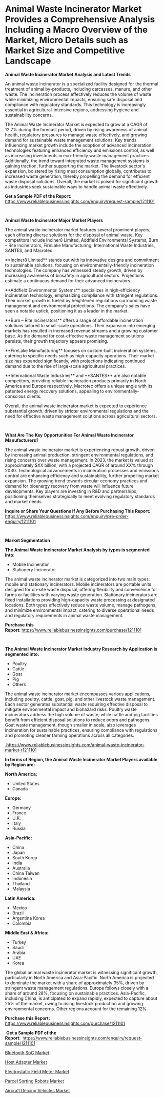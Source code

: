 <p><h1>Animal Waste Incinerator Market Provides a Comprehensive Analysis Including a Macro Overview of the Market, Micro Details such as Market Size and Competitive Landscape</h1></p><p><strong>Animal Waste Incinerator Market Analysis and Latest Trends</strong></p>
<p><p>An animal waste incinerator is a specialized facility designed for the thermal treatment of animal by-products, including carcasses, manure, and other waste. The incineration process effectively reduces the volume of waste while minimizing environmental impacts, ensuring safe disposal and compliance with regulatory standards. This technology is increasingly essential in agricultural-intensive regions, addressing hygiene and sustainability concerns.</p><p>The Animal Waste Incinerator Market is expected to grow at a CAGR of 12.7% during the forecast period, driven by rising awareness of animal health, regulatory pressures to manage waste effectively, and growing demand for sustainable waste management solutions. Key trends influencing market growth include the adoption of advanced incineration technologies featuring enhanced efficiency and emissions control, as well as increasing investments in eco-friendly waste management practices. Additionally, the trend toward integrated waste management systems is gaining traction, further supporting the market. The livestock sector's expansion, bolstered by rising meat consumption globally, contributes to increased waste generation, thereby propelling the demand for efficient waste disposal solutions. Overall, the market is poised for significant growth as industries seek sustainable ways to handle animal waste effectively.</p></p>
<p><strong>Get a Sample PDF of the Report:&nbsp;</strong> <a href="https://www.reliablebusinessinsights.com/enquiry/request-sample/1211101?utm_campaign=1113&utm_medium=2&utm_source=Github&utm_content=ia&utm_term=05102024&utm_id=animal-waste-incinerator">https://www.reliablebusinessinsights.com/enquiry/request-sample/1211101</a></p>
<p>&nbsp;</p>
<p><strong>Animal Waste Incinerator Major Market Players</strong></p>
<p><p>The animal waste incinerator market features several prominent players, each offering diverse solutions for the disposal of animal waste. Key competitors include Inciner8 Limited, Addfield Environmental Systems, Burn – Rite Incinerators, FireLake Manufacturing, International Waste Industries, SANTES, and Macrotec.</p><p>**Inciner8 Limited** stands out with its innovative designs and commitment to sustainable solutions, focusing on environmentally-friendly incineration technologies. The company has witnessed steady growth, driven by increasing awareness of biosafety in agricultural sectors. Projections estimate a continuous demand for their advanced incinerators.</p><p>**Addfield Environmental Systems** specializes in high-efficiency incineration technology, emphasizing compliance with stringent regulations. Their market growth is fueled by heightened regulations surrounding waste management and environmental protections. The company's sales have seen a notable uptick, positioning it as a leader in the market.</p><p>**Burn – Rite Incinerators** offers a range of affordable incineration solutions tailored to small-scale operations. Their expansion into emerging markets has resulted in increased revenue streams and a growing customer base. As the demand for cost-effective waste management solutions persists, their growth trajectory appears promising.</p><p>**FireLake Manufacturing** focuses on custom-built incineration systems, catering to specific needs such as high-capacity operations. Their market size has expanded significantly, with projections indicating continued demand due to the rise of large-scale agricultural practices.</p><p>**International Waste Industries** and **SANTES** are also notable competitors, providing reliable incineration products primarily in North America and Europe respectively. Macrotec offers a unique angle with its patented energy recovery solutions, appealing to environmentally-conscious clients.</p><p>Overall, the animal waste incinerator market is expected to experience substantial growth, driven by stricter environmental regulations and the need for effective waste management solutions across agricultural sectors.</p></p>
<p>&nbsp;</p>
<p><strong>What Are The Key Opportunities For Animal Waste Incinerator Manufacturers?</strong></p>
<p><p>The animal waste incinerator market is experiencing robust growth, driven by increasing animal production, stringent environmental regulations, and rising concerns over waste management. In 2023, the market is valued at approximately $XX billion, with a projected CAGR of around XX% through 2030. Technological advancements in incineration processes and emissions control are enhancing efficiency and sustainability, further propelling market expansion. The growing trend towards circular economy practices and demand for bioenergy recovery from waste will influence future developments. Key players are investing in R&D and partnerships, positioning themselves strategically to meet evolving regulatory standards and market needs.</p></p>
<p><strong>Inquire or Share Your Questions If Any Before Purchasing This Report:</strong> <a href="https://www.reliablebusinessinsights.com/enquiry/pre-order-enquiry/1211101?utm_campaign=1113&utm_medium=2&utm_source=Github&utm_content=ia&utm_term=05102024&utm_id=animal-waste-incinerator">https://www.reliablebusinessinsights.com/enquiry/pre-order-enquiry/1211101</a></p>
<p>&nbsp;</p>
<p><strong>Market Segmentation</strong></p>
<p><strong>The Animal Waste Incinerator Market Analysis by types is segmented into:</strong></p>
<p><ul><li>Mobile Incinerator</li><li>Stationery Incinerator</li></ul></p>
<p><p>The animal waste incinerator market is categorized into two main types: mobile and stationary incinerators. Mobile incinerators are portable units designed for on-site waste disposal, offering flexibility and convenience for farms or facilities with varying waste generation. Stationary incinerators are fixed installations providing high-capacity waste processing at designated locations. Both types effectively reduce waste volume, manage pathogens, and minimize environmental impact, catering to diverse operational needs and regulatory requirements in animal waste management.</p></p>
<p><strong>Purchase this Report:&nbsp;</strong><a href="https://www.reliablebusinessinsights.com/purchase/1211101?utm_campaign=1113&utm_medium=2&utm_source=Github&utm_content=ia&utm_term=05102024&utm_id=animal-waste-incinerator">https://www.reliablebusinessinsights.com/purchase/1211101</a></p>
<p>&nbsp;</p>
<p><strong>The Animal Waste Incinerator Market Industry Research by Application is segmented into:</strong></p>
<p><ul><li>Poultry</li><li>Cattle</li><li>Goat</li><li>Pig</li><li>Others</li></ul></p>
<p><p>The animal waste incinerator market encompasses various applications, including poultry, cattle, goat, pig, and other livestock waste management. Each sector generates substantial waste requiring effective disposal to mitigate environmental impact and biohazard risks. Poultry waste incinerators address the high volume of waste, while cattle and pig facilities benefit from efficient disposal solutions to reduce odors and pathogens. Goat waste management, though smaller in scale, also leverages incineration for sustainable practices, ensuring compliance with regulations and promoting cleaner farming operations across all categories.</p></p>
<p><a href="https://www.reliablebusinessinsights.com/animal-waste-incinerator-market-r1211101?utm_campaign=1113&utm_medium=2&utm_source=Github&utm_content=ia&utm_term=05102024&utm_id=animal-waste-incinerator">&nbsp;https://www.reliablebusinessinsights.com/animal-waste-incinerator-market-r1211101</a></p>
<p><strong>In terms of Region, the Animal Waste Incinerator Market Players available by Region are:</strong></p>
<p>
    <p> <strong> North America: </strong>
        <ul>
            <li>United States</li>
            <li>Canada</li>
        </ul>
        </p> 
    <p> <strong> Europe: </strong>
        <ul>
            <li>Germany</li>
            <li>France</li>
            <li>U.K.</li>
            <li>Italy</li>
            <li>Russia</li>
        </ul>
        </p> 
    <p> <strong> Asia-Pacific: </strong>
        <ul>
            <li>China</li>
            <li>Japan</li>
            <li>South Korea</li>
            <li>India</li>
            <li>Australia</li>
            <li>China Taiwan</li>
            <li>Indonesia</li>
            <li>Thailand</li>
            <li>Malaysia</li>
        </ul>
        </p> 
    <p> <strong> Latin America: </strong>
        <ul>
            <li>Mexico</li>
            <li>Brazil</li>
            <li>Argentina Korea</li>
            <li>Colombia</li>
        </ul>
        </p> 
    <p> <strong> Middle East & Africa: </strong>
        <ul>
            <li>Turkey</li>
            <li>Saudi</li>
            <li>Arabia</li>
            <li>UAE</li>
            <li>Korea</li>
        </ul>
    </p>
    </p>
<p><p>The global animal waste incinerator market is witnessing significant growth, particularly in North America and Asia-Pacific. North America is projected to dominate the market with a share of approximately 35%, driven by stringent waste management regulations. Europe follows closely with a share of around 28%, focusing on sustainable practices. Asia-Pacific, including China, is anticipated to expand rapidly, expected to capture about 25% of the market, owing to rising livestock production and growing environmental concerns. Other regions account for the remaining 12%.</p></p>
<p><strong>Purchase this Report: </strong><a href="https://www.reliablebusinessinsights.com/purchase/1211101?utm_campaign=1113&utm_medium=2&utm_source=Github&utm_content=ia&utm_term=05102024&utm_id=animal-waste-incinerator">https://www.reliablebusinessinsights.com/purchase/1211101</a></p>
<p>&nbsp;<strong>Get a Sample PDF of the Report:&nbsp;&nbsp;</strong><a href="https://www.reliablebusinessinsights.com/enquiry/request-sample/1211101?utm_campaign=1113&utm_medium=2&utm_source=Github&utm_content=ia&utm_term=05102024&utm_id=animal-waste-incinerator">https://www.reliablebusinessinsights.com/enquiry/request-sample/1211101</a></p>
<p><strong></strong></p>
<p><p><a href="https://issuu.com/reportprime-2/docs/bluetooth-soc-market-size-2030.pptx_2ec733bd581166?utm_campaign=1113&utm_medium=2&utm_source=Github&utm_content=ia&utm_term=05102024&utm_id=animal-waste-incinerator">Bluetooth SoC Market</a></p><p><a href="https://issuu.com/reportprime-2/docs/host-adapter-market-size-2030.pptx_c307da2e43cb74?utm_campaign=1113&utm_medium=2&utm_source=Github&utm_content=ia&utm_term=05102024&utm_id=animal-waste-incinerator">Host Adapter Market</a></p><p><a href="https://github.com/KimNDobson/Market-Research-Report-List-1/blob/main/electrostatic-field-meter-market.md?utm_campaign=1113&utm_medium=2&utm_source=Github&utm_content=ia&utm_term=05102024&utm_id=animal-waste-incinerator">Electrostatic Field Meter Market</a></p><p><a href="https://www.linkedin.com/pulse/in-depth-parcel-sorting-robots-market-review-size-share-edjue?utm_campaign=1113&utm_medium=2&utm_source=Github&utm_content=ia&utm_term=05102024&utm_id=animal-waste-incinerator">Parcel Sorting Robots Market</a></p><p><a href="https://www.linkedin.com/pulse/aircraft-deicing-vehicles-revenue-growth-report-2024-2031-dtyse?utm_campaign=1113&utm_medium=2&utm_source=Github&utm_content=ia&utm_term=05102024&utm_id=animal-waste-incinerator">Aircraft Deicing Vehicles Market</a></p></p>